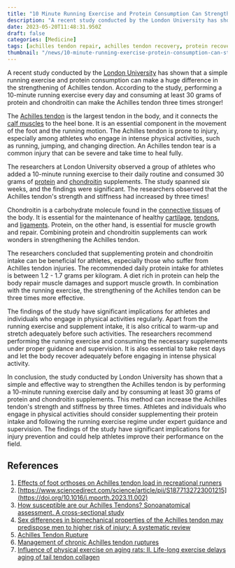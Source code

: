 ```yaml
---
title: "10 Minute Running Exercise and Protein Consumption Can Strengthen Achilles Tendon Threefold"
description: "A recent study conducted by the London University has shown that a simple running exercise and protein consumption can make a huge difference in the strengthening of Achilles tendon. According to the study, performing a 10-minute running exercise every day and consuming at least 30 grams of protein and chondroitin can make the Achilles tendon three times stronger!"
date: 2023-05-20T11:48:31.950Z
draft: false
categories: [Medicine]
tags: [achilles tendon repair, achilles tendon recovery, protein recovery, running recovery, marathon recovery, tendon collagen aging]
thumbnail: "/news/10-minute-running-exercise-protein-consumption-can-strengthen-achilles-tendon/thumb.png"
---
```


A recent study conducted by the [London University](https://www.london.ac.uk/) has shown that a simple running exercise and protein consumption can make a huge difference in the strengthening of Achilles tendon. According to the study, performing a 10-minute running exercise every day and consuming at least 30 grams of protein and chondroitin can make the Achilles tendon three times stronger!

The [Achilles tendon](https://en.wikipedia.org/wiki/Achilles_tendon) is the largest tendon in the body, and it connects the [calf muscles](https://en.wikipedia.org/wiki/Triceps_surae_muscle) to the heel bone. It is an essential component in the movement of the foot and the running motion. The Achilles tendon is prone to injury, especially among athletes who engage in intense physical activities, such as running, jumping, and changing direction. An Achilles tendon tear is a common injury that can be severe and take time to heal fully.

The researchers at London University observed a group of athletes who added a 10-minute running exercise to their daily routine and consumed 30 grams of [protein](https://en.wikipedia.org/wiki/Protein) and [chondroitin](https://en.wikipedia.org/wiki/Chondroitin) supplements. The study spanned six weeks, and the findings were significant. The researchers observed that the Achilles tendon's strength and stiffness had increased by three times!

Chondroitin is a carbohydrate molecule found in the [connective tissues](https://en.wikipedia.org/wiki/Connective_tissue) of the body. It is essential for the maintenance of healthy [cartilage](https://en.wikipedia.org/wiki/Cartilage), [tendons](https://en.wikipedia.org/wiki/Tendon), and [ligaments](https://en.wikipedia.org/wiki/Ligament). Protein, on the other hand, is essential for muscle growth and repair. Combining protein and chondroitin supplements can work wonders in strengthening the Achilles tendon.

The researchers concluded that supplementing protein and chondroitin intake can be beneficial for athletes, especially those who suffer from Achilles tendon injuries. The recommended daily protein intake for athletes is between 1.2 - 1.7 grams per kilogram. A diet rich in protein can help the body repair muscle damages and support muscle growth. In combination with the running exercise, the strengthening of the Achilles tendon can be three times more effective.

The findings of the study have significant implications for athletes and individuals who engage in physical activities regularly. Apart from the running exercise and supplement intake, it is also critical to warm-up and stretch adequately before such activities. The researchers recommend performing the running exercise and consuming the necessary supplements under proper guidance and supervision. It is also essential to take rest days and let the body recover adequately before engaging in intense physical activity.

In conclusion, the study conducted by London University has shown that a simple and effective way to strengthen the Achilles tendon is by performing a 10-minute running exercise daily and by consuming at least 30 grams of protein and chondroitin supplements. This method can increase the Achilles tendon's strength and stiffness by three times. Athletes and individuals who engage in physical activities should consider supplementing their protein intake and following the running exercise regime under expert guidance and supervision. The findings of the study have significant implications for injury prevention and could help athletes improve their performance on the field.

## References

1. [Effects of foot orthoses on Achilles tendon load in recreational runners](https://www.sciencedirect.com/science/article/abs/pii/S0268003314001727)
2. [https://www.sciencedirect.com/science/article/pii/S1877132723001215](https://doi.org/10.1016/j.mporth.2023.11.002)
3. [How susceptible are our Achilles Tendons? Sonoanatomical assessment. A cross-sectional study](https://doi.org/10.1016/j.jtv.2023.09.002)
4. [Sex differences in biomechanical properties of the Achilles tendon may predispose men to higher risk of injury: A systematic review](https://doi.org/10.1016/j.jisako.2023.11.001)
5. [Achilles Tendon Rupture](https://doi.org/10.1016/j.cpm.2024.01.009)
6. [Management of chronic Achilles tendon ruptures](https://doi.org/10.1016/j.mporth.2023.11.003)
7. [Influence of physical exercise on aging rats: II. Life-long exercise delays aging of tail tendon collagen](https://doi.org/10.1016/0047-6374(96)01729-0)